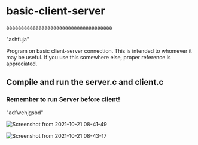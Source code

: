 # basic-client-server

aaaaaaaaaaaaaaaaaaaaaaaaaaaaaaaaaaaa


"ashfuja"

Program on basic client-server connection. This is intended to whomever it may be useful. If you use this somewhere else, proper reference is appreciated.

## Compile and run the server.c and client.c
### Remember to run Server before client!

"adfwehjgsbd"

![Screenshot from 2021-10-21 08-41-49](https://user-images.githubusercontent.com/92433908/138205569-d45d2a75-3074-4f87-b18d-fa624a034a65.png)


![Screenshot from 2021-10-21 08-43-17](https://user-images.githubusercontent.com/92433908/138205813-4987c057-f3b8-426c-ba41-43121c0e1f46.png)
